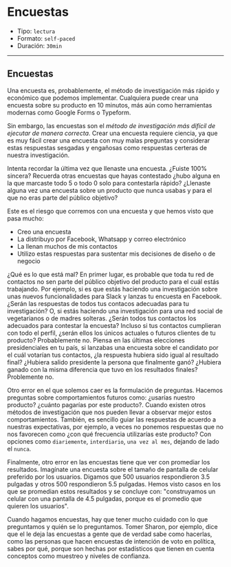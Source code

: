 # Encuestas

- Tipo: `lectura`
- Formato: `self-paced`
- Duración: `30min`

***

## Encuestas

Una encuesta es, probablemente, el método de investigación más rápido y
económico que podemos implementar. Cualquiera puede crear una encuesta sobre su
producto en 10 minutos, más aún como herramientas modernas como Google Forms o
Typeform.

Sin embargo, las encuestas son el *método de investigación más difícil de
ejecutar de manera correcta*. Crear una encuesta requiere ciencia, ya que es muy
fácil crear una encuesta con muy malas preguntas y considerar estas respuestas
sesgadas y engañosas como respuestas certeras de nuestra investigación.

Intenta recordar la última vez que llenaste una encuesta. ¿Fuiste 100% sincera?
Recuerda otras encuestas que hayas contestado ¿hubo alguna en la que marcaste
todo 5 o todo 0 solo para contestarla rápido? ¿Llenaste alguna vez una encuesta
sobre un producto que nunca usabas y para el que no eras parte del público
objetivo?

Este es el riesgo que corremos con una encuesta y que hemos visto que pasa
mucho:

- Creo una encuesta
- La distribuyo por Facebook, Whatsapp y correo electrónico
- La llenan muchos de mis contactos
- Utilizo estas respuestas para sustentar mis decisiones de diseño o de negocio

¿Qué es lo que está mal? En primer lugar, es probable que toda tu red de
contactos no sen parte del público objetivo del producto para el cuál estás
trabajando. Por ejemplo, si es que estás haciendo una investigación sobre
unas nuevos funcionalidades para Slack y lanzas tu encuesta en Facebook. ¿Serán
las respuestas de todos tus contacos adecuadas para tu investigación? O, si
estás haciendo una investigación para una red social de vegetarianos o de madres
solteras. ¿Serán todos tus contactos los adecuados para contestar la encuesta?
Incluso si tus contactos cumplieran con todo el perfil, ¿serán ellos los únicos
actuales o futuros clientes de tu producto? Probablemente no. Piensa en las
últimas elecciones presidenciales en tu país, si lanzabas una encuesta sobre
el candidato por el cuál votarían tus contactos, ¿la respuesta hubiera sido
igual al resultado final? ¿Hubiera salido presidente la persona que finalmente
ganó? ¿Hubiera ganado con la misma diferencia que tuvo en los resultados
finales? Problemente no.

Otro error en el que solemos caer es la formulación de preguntas. Hacemos
preguntas sobre comportamientos futuros como: ¿usarías nuestro producto? ¿cuánto
pagarías por este producto?. Cuando existen otros métodos de investigación que
nos pueden llevar a observar mejor estos comportamientos. También, es sencillo
guiar las respuestas de acuerdo a nuestras expectativas, por ejemplo, a veces no
ponemos respuestas que no nos favorecen como ¿con qué frecuencia utilizarías
este producto? Con opciones como `diariemente`, `interdiario`, `una vez al mes`,
dejando de lado el `nunca`.

Finalmente, otro error en las encuestas tiene que ver con promediar los
resultados. Imagínate una encuesta sobre el tamaño de pantalla de celular
preferido por los usuarios. Digamos que 500 usuarios respondieron 3.5 pulgadas
y otros 500 respondieron 5.5 pulgadas. Hemos visto casos en los que se promedian
estos resultados y se concluye con: "construyamos un celular con una pantalla
de 4.5 pulgadas, porque es el promedio que quieren los usuarios".

Cuando hagamos encuestas, hay que tener mucho cuidado con lo que preguntamos y
quién se lo preguntamos. Tomer Sharon, por ejemplo, dice que el le deja las
encuestas a gente que de verdad sabe como hacerlas, como las personas que hacen
encuestas de intención de voto en política, sabes por qué, porque son hechas por
estadísticos que tienen en cuenta conceptos como muestreo y niveles de
confianza.